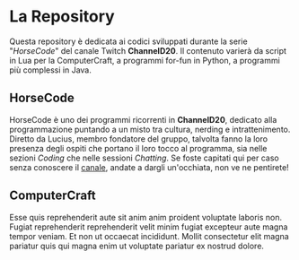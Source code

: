 # La Repository
Questa repository è dedicata ai codici sviluppati durante la serie "*HorseCode*" del canale Twitch **ChannelD20**. Il contenuto varierà da script in Lua per la ComputerCraft, a programmi for-fun in Python, a programmi più complessi in Java.

## HorseCode
HorseCode è uno dei programmi ricorrenti in **ChannelD20**, dedicato alla programmazione puntando a un misto tra cultura, nerding e intrattenimento. 
Diretto da Lucius, membro fondatore del gruppo, talvolta fanno la loro presenza degli ospiti che portano il loro tocco al programma, sia nelle sezioni *Coding* che nelle sessioni *Chatting*.
Se foste capitati qui per caso senza conoscere il [canale](https://twitch.tv/channeld20), andate a dargli un'occhiata, non ve ne pentirete!

## ComputerCraft
Esse quis reprehenderit aute sit anim anim proident voluptate laboris non. Fugiat reprehenderit reprehenderit velit minim fugiat excepteur aute magna tempor veniam. Et non ut occaecat incididunt. Mollit consectetur elit magna pariatur quis qui magna enim ut voluptate pariatur ex nostrud dolore.